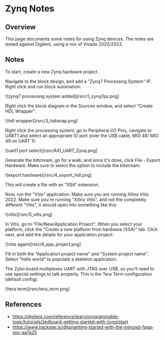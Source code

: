 # Zynq Notes

## Overview

This page documents some notes for using Zynq devices. The notes are tested against Digilent, using a mix of Vivado 2022/2023.

## Notes

To start, create a new Zynq hardware project.

Navigate to the block design, and add a "Zynq7 Processing System" IP. Right click and run block automation:

!(zynq7 processing system added)[rsrc/1_zynq7ps.png]

Right click the block diagram in the Sources window, and select "Create HDL Wrapper":

!(hdl wrapper)[rsrc/3_hdlwrap.png]

Right click the processing system, go to Peripheral I/O Pins, navigate to UART1 and select an appropriate IO port (over the USB cable, MIO 48/ MIO 49 on UART 1):

!(uart1 port select)[rsrc/AXI_UART_Zynq.png]

Generate the bitstream, go for a walk, and once it's done, click File - Export Hardware. Make sure to select the option to include the bitstream:

!(export hardware)[rsrc/4_export_hdl.png]

This will create a file with an "XSA" extension.

Now, run the "Vitis" application. Make sure you are running Xilinx Vitis 2022. Make sure you're running "Xilinx Vitis", and not the completely different "Vitis", it should open into something like this:

!(vitis)[rsrc/5_vitis.png]

In Vitis, go to "File/New/Application Project". When you select your platform, click the "Create a new platform from hardware (XSA)" tab. Click next, and add the details for your application project:

!(vitis again)[rsrc/6_app_project.png]

Fill in both the "Application project name" and "System project name". Select "hello world" to populate a skeleton application.

The Zybo board multiplexes UART with JTAG over USB, so you'll need to use special settings to talk properly. This is the Tera Term configuration (default config):

!(tera term)[rsrc/tera_term.png]

## References

- https://digilent.com/reference/learn/programmable-logic/tutorials/zedboard-getting-started-with-zynq/start
- https://www.hackster.io/dhq/getting-started-with-the-minized-fpga-soc-aa7a25
